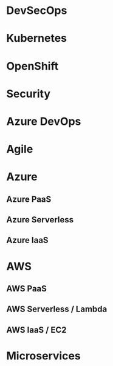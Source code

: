 # DevSecOps

# Kubernetes

# OpenShift

# Security

# Azure DevOps

# Agile

# Azure 

## Azure PaaS

## Azure Serverless

## Azure IaaS

# AWS

## AWS PaaS

## AWS Serverless / Lambda

## AWS IaaS / EC2

# Microservices
